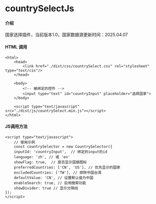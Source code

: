 # countrySelectJs

#### 介绍
国家选择插件，当前版本1.0，国家数据源更新时间：2025.04.07

#### HTML 调用
	<html>
		<head>
			<link href="./dist/css/countrySelect.css" rel="stylesheet" type="text/css"/>
		</head>

		<body>
			<!-- 被绑定的控件 -->
			<input type="text" id="countryInput" placeholder="选择国家">
		</body>

		<script type="text/javascript" src="./dist/js/countrySelect.min.js"></script>
	</html>

#### JS调用方法

	<script type="text/javascript">
		// 使用示例
		const countrySelector = new CountrySelector({
	    inputId: 'countryInput',  // 绑定的input的id
	    language: 'zh', // 或 'en'
	    showFlag: true,  // 是否显示国旗图标
	    preferredCountries: ['CN', 'US'], // 优先显示的国家
	    excludedCountries: ['TW'], // 排除中国台湾
	    defaultValue: 'CN', // 设置默认值为中国
	    enableSearch: true, // 启用搜索功能
	    showDivider: true // 显示分隔线
  	});
	</script>

